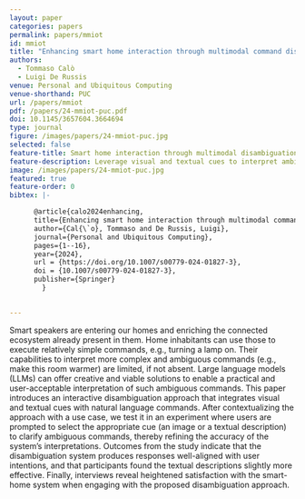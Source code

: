 ```yaml
---
layout: paper
categories: papers
permalink: papers/mmiot
id: mmiot
title: "Enhancing smart home interaction through multimodal command disambiguation"
authors: 
  - Tommaso Calò
  - Luigi De Russis
venue: Personal and Ubiquitous Computing
venue-shorthand: PUC
url: /papers/mmiot
pdf: /papers/24-mmiot-puc.pdf
doi: 10.1145/3657604.3664694
type: journal
figure: /images/papers/24-mmiot-puc.jpg
selected: false
feature-title: Smart home interaction through multimodal disambiguation
feature-description: Leverage visual and textual cues to interpret ambiguous home automation commands.
image: /images/papers/24-mmiot-puc.jpg
featured: true
feature-order: 0
bibtex: |-

      @article{calo2024enhancing,
      title={Enhancing smart home interaction through multimodal command disambiguation},
      author={Cal{\`o}, Tommaso and De Russis, Luigi},
      journal={Personal and Ubiquitous Computing},
      pages={1--16},
      year={2024},
      url = {https://doi.org/10.1007/s00779-024-01827-3},
      doi = {10.1007/s00779-024-01827-3},
      publisher={Springer}
        }
      

---
```


Smart speakers are entering our homes and enriching the connected ecosystem already present in them. Home inhabitants can use those to execute relatively simple commands, e.g., turning a lamp on. Their capabilities to interpret more complex and ambiguous commands (e.g., make this room warmer) are limited, if not absent. Large language models (LLMs) can offer creative and viable solutions to enable a practical and user-acceptable interpretation of such ambiguous commands. This paper introduces an interactive disambiguation approach that integrates visual and textual cues with natural language commands. After contextualizing the approach with a use case, we test it in an experiment where users are prompted to select the appropriate cue (an image or a textual description) to clarify ambiguous commands, thereby refining the accuracy of the system’s interpretations. Outcomes from the study indicate that the disambiguation system produces responses well-aligned with user intentions, and that participants found the textual descriptions slightly more effective. Finally, interviews reveal heightened satisfaction with the smart-home system when engaging with the proposed disambiguation approach.